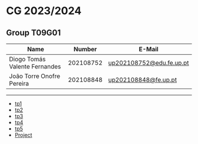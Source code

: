 # CG 2023/2024

## Group T09G01
| Name                          | Number    | E-Mail                    |
| ----------------------------- | --------- | ------------------------- |
| Diogo Tomás Valente Fernandes | 202108752 | up202108752@edu.fe.up.pt  |
| João Torre Onofre Pereira     | 202108848 | up202108848@fe.up.pt      |


----

  - [tp1](tp1/README.md)
  - [tp2](tp2/README.md)
  - [tp3](tp3/README.md)
  - [tp4](tp4/README.md)
  - [tp5](tp5/README.md)
  - [Project](proj/README.md)
